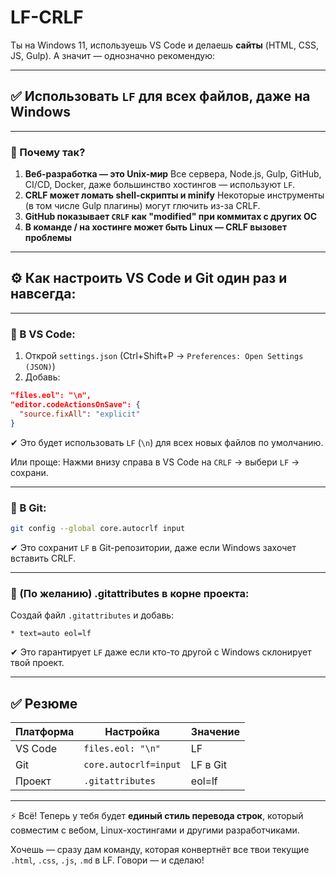 # LF-CRLF
Ты на Windows 11, используешь VS Code и делаешь **сайты** (HTML, CSS, JS, Gulp).
А значит — однозначно рекомендую:

---

## ✅ **Использовать `LF` для всех файлов, даже на Windows**

---

### 🧾 Почему так?

1. **Веб-разработка — это Unix-мир**
   Все сервера, Node.js, Gulp, GitHub, CI/CD, Docker, даже большинство хостингов — используют `LF`.
2. **CRLF может ломать shell-скрипты и minify**
   Некоторые инструменты (в том числе Gulp плагины) могут глючить из-за CRLF.
3. **GitHub показывает `CRLF` как "modified" при коммитах с других ОС**
4. **В команде / на хостинге может быть Linux — CRLF вызовет проблемы**

---

## ⚙️ Как настроить VS Code и Git один раз и навсегда:

---

### 🔧 В VS Code:

1. Открой `settings.json` (Ctrl+Shift+P → `Preferences: Open Settings (JSON)`)
2. Добавь:

```json
"files.eol": "\n",
"editor.codeActionsOnSave": {
  "source.fixAll": "explicit"
}
```

✔ Это будет использовать `LF` (`\n`) для всех новых файлов по умолчанию.

Или проще:
Нажми внизу справа в VS Code на `CRLF` → выбери `LF` → сохрани.

---

### 🔧 В Git:

```bash
git config --global core.autocrlf input
```

✔ Это сохранит `LF` в Git-репозитории, даже если Windows захочет вставить CRLF.

---

### 🔧 (По желанию) .gitattributes в корне проекта:

Создай файл `.gitattributes` и добавь:

```
* text=auto eol=lf
```

✔ Это гарантирует `LF` даже если кто-то другой с Windows склонирует твой проект.

---

## ✅ Резюме

| Платформа | Настройка             | Значение |
| --------- | --------------------- | -------- |
| VS Code   | `files.eol: "\n"`     | LF       |
| Git       | `core.autocrlf=input` | LF в Git |
| Проект    | `.gitattributes`      | eol=lf   |

---

⚡ Всё! Теперь у тебя будет **единый стиль перевода строк**, который совместим с вебом, Linux-хостингами и другими разработчиками.

Хочешь — сразу дам команду, которая конвертнёт все твои текущие `.html`, `.css`, `.js`, `.md` в LF. Говори — и сделаю!
